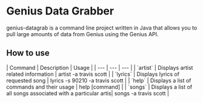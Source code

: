 <h1>Genius Data Grabber</h1>

genius-datagrab is a command line project written in Java that allows you to pull large amounts of data from Genius using the Genius API.

<h2>How to use</h2>
| Command | Description | Usage |
| --- | --- | --- |
| `artist` | Displays artist related information | artist -a travis scott |
| `lyrics` | Displays lyrics of requested song | lyrics -s 90210 -a travis scott |
| `help` | Displays a list of commands and their usage | help [command] |
| `songs` | Displays a list of all songs associated with a particular artis| songs -a travis scott |
